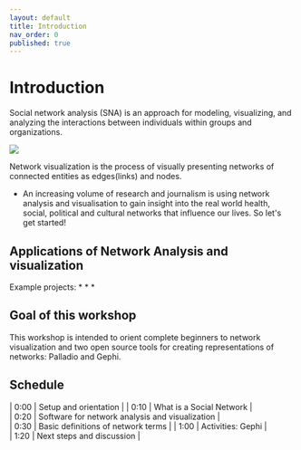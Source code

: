```yaml
---
layout: default
title: Introduction
nav_order: 0
published: true
---
```

# Introduction

Social network analysis (SNA) is an approach for modeling, visualizing, and analyzing the interactions between individuals within groups and organizations.

![]({{site.baseurl}}//Social_Network_Analysis_Visualization.png)

Network visualization is the process of visually presenting networks of connected entities as edges(links) and nodes.

- An increasing volume of research and journalism is using network analysis and visualisation to gain insight into the real world health, social, political and cultural networks that influence our lives.  So let's get started!

## Applications of Network Analysis and visualization

Example projects:
*
*
* 

## Goal of this workshop

This workshop is intended to orient complete beginners to network visualization and two open source tools for creating representations of networks: Palladio and Gephi.

## Schedule

| 0:00 | Setup and orientation |
| 0:10  | What is a Social Network |     
| 0:20  | Software for network analysis and visualization |  
| 0:30 | Basic definitions of network terms |
| 1:00 | Activities: Gephi |     
| 1:20 | Next steps and discussion |
